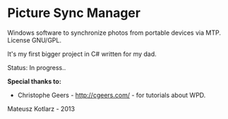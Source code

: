 Picture Sync Manager
==================

Windows software to synchronize photos from portable devices via MTP.
License GNU/GPL.

It's my first bigger project in C# written for my dad.

Status: In progress..

<b>Special thanks to:</b>
 - Christophe Geers - http://cgeers.com/ - for tutorials about WPD.


Mateusz Kotlarz - 2013
